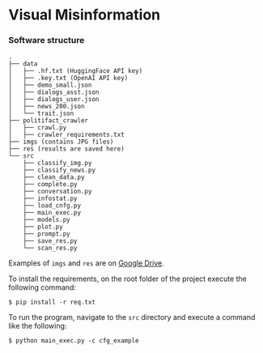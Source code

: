 # Visual Misinformation

### Software structure 

```
.
├── data
│   ├── .hf.txt (HuggingFace API key)
│   ├── .key.txt (OpenAI API key)
│   ├── demo_small.json
│   ├── dialogs_asst.json
│   ├── dialogs_user.json
│   ├── news_200.json
│   └── trait.json
├── politifact_crawler
│   ├── crawl.py
│   ├── crawler_requirements.txt
├── imgs (contains JPG files)
├── res (results are saved here)
└── src
    ├── classify_img.py
    ├── classify_news.py
    ├── clean_data.py
    ├── complete.py
    ├── conversation.py
    ├── infostat.py
    ├── load_cnfg.py
    ├── main_exec.py
    ├── models.py
    ├── plot.py
    ├── prompt.py
    ├── save_res.py
    └── scan_res.py
```
Examples of `imgs` and `res` are on [Google Drive](https://drive.google.com/drive/folders/13mso0QZPu3A9fsY5-anVy0xuWAUOVcBu).

To install the requirements, on the root folder of the project execute the following command:
```
$ pip install -r req.txt
```

To run the program, navigate to the `src` directory and execute a command like the following:
```
$ python main_exec.py -c cfg_example
```
